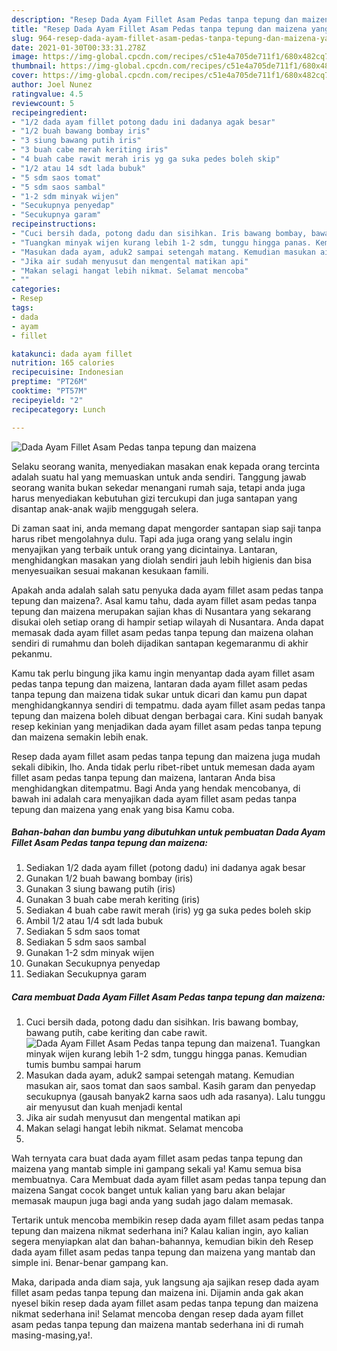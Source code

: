 ```yaml
---
description: "Resep Dada Ayam Fillet Asam Pedas tanpa tepung dan maizena yang lezat Untuk Jualan"
title: "Resep Dada Ayam Fillet Asam Pedas tanpa tepung dan maizena yang lezat Untuk Jualan"
slug: 964-resep-dada-ayam-fillet-asam-pedas-tanpa-tepung-dan-maizena-yang-lezat-untuk-jualan
date: 2021-01-30T00:33:31.278Z
image: https://img-global.cpcdn.com/recipes/c51e4a705de711f1/680x482cq70/dada-ayam-fillet-asam-pedas-tanpa-tepung-dan-maizena-foto-resep-utama.jpg
thumbnail: https://img-global.cpcdn.com/recipes/c51e4a705de711f1/680x482cq70/dada-ayam-fillet-asam-pedas-tanpa-tepung-dan-maizena-foto-resep-utama.jpg
cover: https://img-global.cpcdn.com/recipes/c51e4a705de711f1/680x482cq70/dada-ayam-fillet-asam-pedas-tanpa-tepung-dan-maizena-foto-resep-utama.jpg
author: Joel Nunez
ratingvalue: 4.5
reviewcount: 5
recipeingredient:
- "1/2 dada ayam fillet potong dadu ini dadanya agak besar"
- "1/2 buah bawang bombay iris"
- "3 siung bawang putih iris"
- "3 buah cabe merah keriting iris"
- "4 buah cabe rawit merah iris yg ga suka pedes boleh skip"
- "1/2 atau 14 sdt lada bubuk"
- "5 sdm saos tomat"
- "5 sdm saos sambal"
- "1-2 sdm minyak wijen"
- "Secukupnya penyedap"
- "Secukupnya garam"
recipeinstructions:
- "Cuci bersih dada, potong dadu dan sisihkan. Iris bawang bombay, bawang putih, cabe keriting dan cabe rawit."
- "Tuangkan minyak wijen kurang lebih 1-2 sdm, tunggu hingga panas. Kemudian tumis bumbu sampai harum"
- "Masukan dada ayam, aduk2 sampai setengah matang. Kemudian masukan air, saos tomat dan saos sambal. Kasih garam dan penyedap secukupnya (gausah banyak2 karna saos udh ada rasanya). Lalu tunggu air menyusut dan kuah menjadi kental"
- "Jika air sudah menyusut dan mengental matikan api"
- "Makan selagi hangat lebih nikmat. Selamat mencoba"
- ""
categories:
- Resep
tags:
- dada
- ayam
- fillet

katakunci: dada ayam fillet 
nutrition: 165 calories
recipecuisine: Indonesian
preptime: "PT26M"
cooktime: "PT57M"
recipeyield: "2"
recipecategory: Lunch

---
```



![Dada Ayam Fillet Asam Pedas tanpa tepung dan maizena](https://img-global.cpcdn.com/recipes/c51e4a705de711f1/680x482cq70/dada-ayam-fillet-asam-pedas-tanpa-tepung-dan-maizena-foto-resep-utama.jpg)

Selaku seorang wanita, menyediakan masakan enak kepada orang tercinta adalah suatu hal yang memuaskan untuk anda sendiri. Tanggung jawab seorang  wanita bukan sekedar menangani rumah saja, tetapi anda juga harus menyediakan kebutuhan gizi tercukupi dan juga santapan yang disantap anak-anak wajib menggugah selera.

Di zaman  saat ini, anda memang dapat mengorder santapan siap saji tanpa harus ribet mengolahnya dulu. Tapi ada juga orang yang selalu ingin menyajikan yang terbaik untuk orang yang dicintainya. Lantaran, menghidangkan masakan yang diolah sendiri jauh lebih higienis dan bisa menyesuaikan sesuai makanan kesukaan famili. 



Apakah anda adalah salah satu penyuka dada ayam fillet asam pedas tanpa tepung dan maizena?. Asal kamu tahu, dada ayam fillet asam pedas tanpa tepung dan maizena merupakan sajian khas di Nusantara yang sekarang disukai oleh setiap orang di hampir setiap wilayah di Nusantara. Anda dapat memasak dada ayam fillet asam pedas tanpa tepung dan maizena olahan sendiri di rumahmu dan boleh dijadikan santapan kegemaranmu di akhir pekanmu.

Kamu tak perlu bingung jika kamu ingin menyantap dada ayam fillet asam pedas tanpa tepung dan maizena, lantaran dada ayam fillet asam pedas tanpa tepung dan maizena tidak sukar untuk dicari dan kamu pun dapat menghidangkannya sendiri di tempatmu. dada ayam fillet asam pedas tanpa tepung dan maizena boleh dibuat dengan berbagai cara. Kini sudah banyak resep kekinian yang menjadikan dada ayam fillet asam pedas tanpa tepung dan maizena semakin lebih enak.

Resep dada ayam fillet asam pedas tanpa tepung dan maizena juga mudah sekali dibikin, lho. Anda tidak perlu ribet-ribet untuk memesan dada ayam fillet asam pedas tanpa tepung dan maizena, lantaran Anda bisa menghidangkan ditempatmu. Bagi Anda yang hendak mencobanya, di bawah ini adalah cara menyajikan dada ayam fillet asam pedas tanpa tepung dan maizena yang enak yang bisa Kamu coba.

<!--inarticleads1-->

##### Bahan-bahan dan bumbu yang dibutuhkan untuk pembuatan Dada Ayam Fillet Asam Pedas tanpa tepung dan maizena:

1. Sediakan 1/2 dada ayam fillet (potong dadu) ini dadanya agak besar
1. Gunakan 1/2 buah bawang bombay (iris)
1. Gunakan 3 siung bawang putih (iris)
1. Gunakan 3 buah cabe merah keriting (iris)
1. Sediakan 4 buah cabe rawit merah (iris) yg ga suka pedes boleh skip
1. Ambil 1/2 atau 1/4 sdt lada bubuk
1. Sediakan 5 sdm saos tomat
1. Sediakan 5 sdm saos sambal
1. Gunakan 1-2 sdm minyak wijen
1. Gunakan Secukupnya penyedap
1. Sediakan Secukupnya garam




<!--inarticleads2-->

##### Cara membuat Dada Ayam Fillet Asam Pedas tanpa tepung dan maizena:

1. Cuci bersih dada, potong dadu dan sisihkan. Iris bawang bombay, bawang putih, cabe keriting dan cabe rawit.
<img src="https://img-global.cpcdn.com/steps/e20fe399b12b506f/160x128cq70/dada-ayam-fillet-asam-pedas-tanpa-tepung-dan-maizena-langkah-memasak-1-foto.jpg" alt="Dada Ayam Fillet Asam Pedas tanpa tepung dan maizena">1. Tuangkan minyak wijen kurang lebih 1-2 sdm, tunggu hingga panas. Kemudian tumis bumbu sampai harum
1. Masukan dada ayam, aduk2 sampai setengah matang. Kemudian masukan air, saos tomat dan saos sambal. Kasih garam dan penyedap secukupnya (gausah banyak2 karna saos udh ada rasanya). Lalu tunggu air menyusut dan kuah menjadi kental
1. Jika air sudah menyusut dan mengental matikan api
1. Makan selagi hangat lebih nikmat. Selamat mencoba
1. 




Wah ternyata cara buat dada ayam fillet asam pedas tanpa tepung dan maizena yang mantab simple ini gampang sekali ya! Kamu semua bisa membuatnya. Cara Membuat dada ayam fillet asam pedas tanpa tepung dan maizena Sangat cocok banget untuk kalian yang baru akan belajar memasak maupun juga bagi anda yang sudah jago dalam memasak.

Tertarik untuk mencoba membikin resep dada ayam fillet asam pedas tanpa tepung dan maizena nikmat sederhana ini? Kalau kalian ingin, ayo kalian segera menyiapkan alat dan bahan-bahannya, kemudian bikin deh Resep dada ayam fillet asam pedas tanpa tepung dan maizena yang mantab dan simple ini. Benar-benar gampang kan. 

Maka, daripada anda diam saja, yuk langsung aja sajikan resep dada ayam fillet asam pedas tanpa tepung dan maizena ini. Dijamin anda gak akan nyesel bikin resep dada ayam fillet asam pedas tanpa tepung dan maizena nikmat sederhana ini! Selamat mencoba dengan resep dada ayam fillet asam pedas tanpa tepung dan maizena mantab sederhana ini di rumah masing-masing,ya!.

